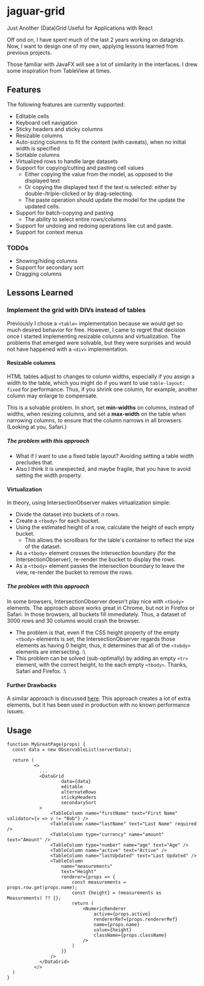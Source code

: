 # jaguar-grid
Just Another (Data)Grid Useful for Applications with React

Off ond on, I have spent much of the last 2 years working on datagrids. Now, I want to design one of my own, applying lessons learned from previous projects.

Those familiar with JavaFX will see a lot of similarity in the interfaces.  I drew some inspiration from TableView at times.

## Features
The following features are currently supported:

* Editable cells
* Keyboard cell navigation
* Sticky headers and sticky columns
* Resizable columns
* Auto-sizing columns to fit the content (with caveats), when no initial width is specified
* Sortable columns
* Virtualized rows to handle large datasets
* Support for copying/cutting and pasting cell values
    * Either copying the value from the model, as opposed to the displayed text
    * Or copying the displayed text if the text is selected:  either by double-/triple-clicked or by drag-selecting.
    * The paste operation should update the model for the update the updated cells.
* Support for batch-copying and pasting
    * The ability to select entire rows/columns
* Support for undoing and redoing operations like cut and paste.
* Support for context menus


### TODOs
* Showing/hiding columns
* Support for secondary sort
* Dragging columns



## Lessons Learned
### Implement the grid with DIVs instead of tables
Previously I chose a `<table>` implementation because we would get so much desired behavior for free. However, I came to regret that decision once I started implementing resizable columns and virtualization.  The problems that emerged were solvable, but they were surprises and would not have happened with a `<div>` implementation.

#### Resizable columns
HTML tables adjust to changes to column widths, especially if you assign a width to the table, which you might do if you want to use `table-layout: fixed` for performance.  Thus, if you shrink one column, for example, another column may enlarge to compensate.

This is a solvable problem.  In short, set **min-widths** on columns, instead of widths, when resizing columns, and set a **max-width** on the table when narrowing columns, to ensure that the column narrows in all browsers. (Looking at you, Safari.)

##### The problem with this approach
* What if I want to use a fixed table layout?  Avoiding setting a table width precludes that.
* Also I think it is unexpected, and maybe fragile, that you have to avoid setting the width property.


#### Virtualization
In theory, using IntersectionObserver makes virtualization simple:
* Divide the dataset into buckets of _n_ rows.
* Create a `<tbody>` for each bucket.
* Using the estimated height of a row, calculate the height of each empty bucket.
    * This allows the scrollbars for the table's container to reflect the size of the dataset.
* As a `<tbody>` element crosses the intersection boundary (for the IntersectionObserver), re-render the bucket to display the rows.
* As a `<tbody>` element passes the intersection boundary to leave the view, re-render the bucket to remove the rows.

##### The problem with this approach
In some browsers, IntersectionObserver doesn't play nice with `<tbody>` elements. The approach above works great in Chrome, but not in Firefox or Safari. In those browsers, all buckets fill immediately. Thus, a dataset of 3000 rows and 30 columns would crash the browser.
* The problem is that, even if the CSS height property of the empty `<tbody>` elements is set, the IntersectionObserver regards those elements as having 0 height; thus, it determines that all of the `<tobdy>` elements are intersecting. :\
* This problem can be solved (sub-optimally) by adding an empty `<tr>` element, with the correct height, to the each empty `<tbody>`.  Thanks, Safari and Firefox. :\


#### Further Drawbacks
A similar approach is discussed [here](https://gusruss89.medium.com/super-simple-list-virtualization-in-react-with-intersectionobserver-ca340fe98a34).
This approach creates a lot of extra elements, but it has been used in production with no known performance issues.



## Usage

```tsx
function MyGreatPage(props) {
  const data = new ObservableList(serverData);

  return (
          <>
            ...
            <DataGrid
                    data={data}
                    editable
                    alternateRows
                    stickyHeaders
                    secondarySort
            >
                <TableColumn name="firstName" text="First Name" validator={v => v != "Bob"} />
                <TableColumn name="lastName" text="Last Name" required />
                <TableColumn type="currency" name="amount" text="Amount" />
                <TableColumn type="number" name="age" text="Age" />
                <TableColumn name="active" text="Active" />
                <TableColumn name="lastUpdated" text="Last Updated" />
                <TableColumn
                    name="measurements"
                    text="Height"
                    renderer={props => {
                        const measurements = props.row.get(props.name);
                        const {height} = (measurements as Measurements) ?? {};
                        return (
                            <NumericRenderer
                                active={props.active}
                                rendererRef={props.rendererRef}
                                name={props.name}
                                value={height}
                                className={props.className}
                            />
                        )
                    }}
                />
            </DataGrid>
          </>
  )
}
```